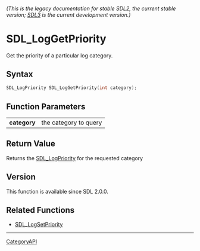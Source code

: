 ###### (This is the legacy documentation for stable SDL2, the current stable version; [SDL3](https://wiki.libsdl.org/SDL3/) is the current development version.)
# SDL_LogGetPriority

Get the priority of a particular log category.

## Syntax

```c
SDL_LogPriority SDL_LogGetPriority(int category);

```

## Function Parameters

|                  |                       |
| ---------------- | --------------------- |
| **category**     | the category to query |

## Return Value

Returns the [SDL_LogPriority](SDL_LogPriority.md) for the requested category

## Version

This function is available since SDL 2.0.0.

## Related Functions

* [SDL_LogSetPriority](SDL_LogSetPriority.md)

----
[CategoryAPI](CategoryAPI.md)
